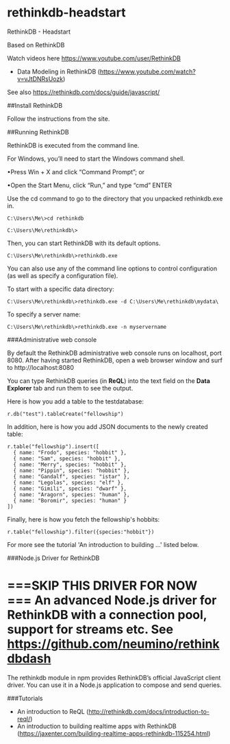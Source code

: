 # rethinkdb-headstart
RethinkDB - Headstart

Based on RethinkDB

Watch videos here https://www.youtube.com/user/RethinkDB

- Data Modeling in RethinkDB (https://www.youtube.com/watch?v=vJtDNRsUozk)

See also https://rethinkdb.com/docs/guide/javascript/

##Install RethinkDB 

Follow the instructions from the site.

##Running RethinkDB

RethinkDB is executed from the command line. 

For Windows, you’ll need to start the Windows command shell.

•Press Win + X and click “Command Prompt”; or

•Open the Start Menu, click “Run,” and type “cmd” ENTER

Use the cd command to go to the directory that you unpacked rethinkdb.exe in.

````
C:\Users\Me\>cd rethinkdb

C:\Users\Me\rethinkdb\>
````

Then, you can start RethinkDB with its default options.

````
C:\Users\Me\rethinkdb\>rethinkdb.exe
````

You can also use any of the command line options to control configuration (as well as specify a configuration file).

To start with a specific data directory:

````
C:\Users\Me\rethinkdb\>rethinkdb.exe -d C:\Users\Me\rethinkdb\mydata\
````

To specify a server name:

````
C:\Users\Me\rethinkdb\>rethinkdb.exe -n myservername
````

###Administrative web console

By default the RethinkDB administrative web console runs on localhost, port 8080. After having started RethinkDB, open a web browser window and surf to http://localhost:8080

You can type RethinkDB queries (in **ReQL**) into the text field on the **Data Explorer** tab and run them to see the output.

Here is how you add a table to the testdatabase:

````
r.db("test").tableCreate("fellowship")
````

In addition, here is how you add JSON documents to the newly created table:

````
r.table("fellowship").insert([
  { name: "Frodo", species: "hobbit" },
  { name: "Sam", species: "hobbit" },
  { name: "Merry", species: "hobbit" },
  { name: "Pippin", species: "hobbit" },
  { name: "Gandalf", species: "istar" },
  { name: "Legolas", species: "elf" },
  { name: "Gimili", species: "dwarf" },
  { name: "Aragorn", species: "human" },
  { name: "Boromir", species: "human" }
])
````

Finally, here is how you fetch the fellowship's hobbits:

````
r.table("fellowship").filter({species:"hobbit"})
````

For more see the tutorial 'An introduction to building ...' listed below.

###Node.js Driver for RethinkDB

===SKIP THIS DRIVER FOR NOW ===
An advanced Node.js driver for RethinkDB with a connection pool, support for streams etc. 
See https://github.com/neumino/rethinkdbdash
===============================

The rethinkdb module in npm provides RethinkDB’s official JavaScript client driver. You can use it in a Node.js application to compose and send queries.



###Tutorials

- An introduction to ReQL (http://rethinkdb.com/docs/introduction-to-reql/)
- An introduction to building realtime apps with RethinkDB (https://jaxenter.com/building-realtime-apps-rethinkdb-115254.html)




